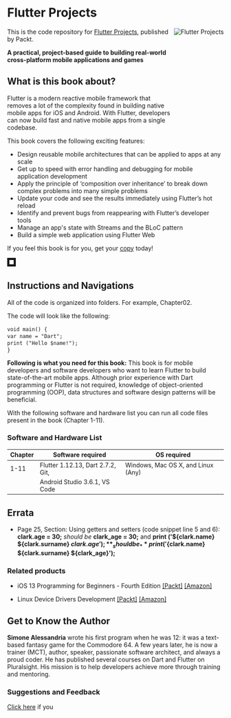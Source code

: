 # Flutter Projects

<a href="https://www.packtpub.com/in/mobile/flutter-projects?utm_source=github&utm_medium=repository&utm_campaign=9781838647773"><img src="https://static.packt-cdn.com/products/9781838647773/cover/smaller" alt="Flutter Projects" height="256px" align="right"></a>

This is the code repository for [Flutter Projects](https://www.packtpub.com/in/mobile/flutter-projects?utm_source=github&utm_medium=repository&utm_campaign=9781838647773), published by Packt.

**A practical, project-based guide to building real-world cross-platform mobile applications and games**

## What is this book about?
Flutter is a modern reactive mobile framework that removes a lot of the complexity found in building native mobile apps for iOS and Android. With Flutter, developers can now build fast and native mobile apps from a single codebase.

This book covers the following exciting features: 
* Design reusable mobile architectures that can be applied to apps at any scale
* Get up to speed with error handling and debugging for mobile application development
* Apply the principle of ‘composition over inheritance’ to break down complex problems into many simple problems
* Update your code and see the results immediately using Flutter’s hot reload
* Identify and prevent bugs from reappearing with Flutter’s developer tools
* Manage an app's state with Streams and the BLoC pattern
* Build a simple web application using Flutter Web

If you feel this book is for you, get your [copy](https://www.amazon.com/dp/1838647775) today!

<a href="https://www.packtpub.com/?utm_source=github&utm_medium=banner&utm_campaign=GitHubBanner"><img src="https://raw.githubusercontent.com/PacktPublishing/GitHub/master/GitHub.png" 
alt="https://www.packtpub.com/" border="5" /></a>


## Instructions and Navigations
All of the code is organized into folders. For example, Chapter02.

The code will look like the following:
```
void main() {
var name = "Dart";
print ("Hello $name!");
}
```

**Following is what you need for this book:**
This book is for mobile developers and software developers who want to learn Flutter to build state-of-the-art mobile apps. Although prior experience with Dart programming or Flutter is not required, knowledge of object-oriented programming (OOP), data structures and software design patterns will be beneficial.

With the following software and hardware list you can run all code files present in the book (Chapter 1-11).

### Software and Hardware List

| Chapter  | Software required                   | OS required                        |
| -------- | ------------------------------------| -----------------------------------|
| 1-11     | Flutter 1.12.13, Dart 2.7.2, Git,   | Windows, Mac OS X, and Linux (Any) |
|          |  Android Studio 3.6.1, VS Code      |                                    |


## Errata
* Page 25, Section: Using getters and setters (code snippet line 5 and 6): **clark.age = 30;** _should be_ **clark_age = 30;** and **print ('${clark.name} ${clark.surname} ${clark.age}');** _should be_ **print ('${clark.name} ${clark.surname} ${clark_age}');**


### Related products <Other books you may enjoy>
* iOS 13 Programming for Beginners - Fourth Edition [[Packt]](https://www.packtpub.com/in/mobile/ios-13-programming-for-beginners-fourth-edition?utm_source=github&utm_medium=repository&utm_campaign=9781838821906) [[Amazon]](https://www.amazon.com/dp/1838821902)

* Linux Device Drivers Development [[Packt]](https://www.packtpub.com/in/mobile/mastering-xamarin-forms-third-edition?utm_source=github&utm_medium=repository&utm_campaign=9781839213380) [[Amazon]](https://www.amazon.com/dp/1839213388)

## Get to Know the Author
**Simone Alessandria**
wrote his first program when he was 12: it was a text-based fantasy game for the Commodore 64. A few years later, he is now a trainer (MCT), author, speaker, passionate software architect, and always a proud coder. He has published several courses on Dart and Flutter on Pluralsight. His mission is to help developers achieve more through training and mentoring.

### Suggestions and Feedback
[Click here](https://docs.google.com/forms/d/e/1FAIpQLSdy7dATC6QmEL81FIUuymZ0Wy9vH1jHkvpY57OiMeKGqib_Ow/viewform) if you 
